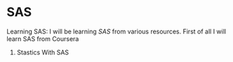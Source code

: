 # SAS
Learning SAS: I will be learning *SAS* from various resources.
First of all I will learn SAS from Coursera
1. Stastics With SAS 